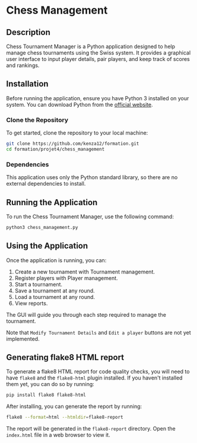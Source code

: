 # Chess Management

## Description

Chess Tournament Manager is a Python application designed to help manage chess tournaments using the Swiss system. It provides a graphical user interface to input player details, pair players, and keep track of scores and rankings.

## Installation

Before running the application, ensure you have Python 3 installed on your system. You can download Python from the [official website](https://www.python.org/downloads/).

### Clone the Repository

To get started, clone the repository to your local machine:

```bash
git clone https://github.com/kenza12/formation.git
cd formation/projet4/chess_management
```

### Dependencies

This application uses only the Python standard library, so there are no external dependencies to install.

## Running the Application

To run the Chess Tournament Manager, use the following command:

```bash
python3 chess_management.py
```

## Using the Application

Once the application is running, you can:

1. Create a new tournament with Tournament management.
2. Register players with Player management.
3. Start a tournament.
4. Save a tournament at any round.
5. Load a tournament at any round.
6. View reports.

The GUI will guide you through each step required to manage the tournament.

Note that `Modify Tournament Details` and `Edit a player` buttons are not yet implemented.

## Generating flake8 HTML report

To generate a flake8 HTML report for code quality checks, you will need to have `flake8` and the `flake8-html` plugin installed. If you haven't installed them yet, you can do so by running:

```bash
pip install flake8 flake8-html
```

After installing, you can generate the report by running:

```bash
flake8 --format=html --htmldir=flake8-report
```

The report will be generated in the `flake8-report` directory. Open the `index.html` file in a web browser to view it.
